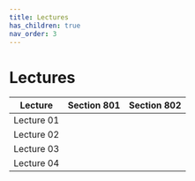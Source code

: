```yaml
---
title: Lectures
has_children: true
nav_order: 3
---
```


# Lectures

|Lecture                    | Section 801      | Section 802       |
|---------------------------|:----------------:|:-----------------:|
| Lecture 01                |                  |                   |
| Lecture 02        | | |
| Lecture 03        | | |
| Lecture 04        | | |